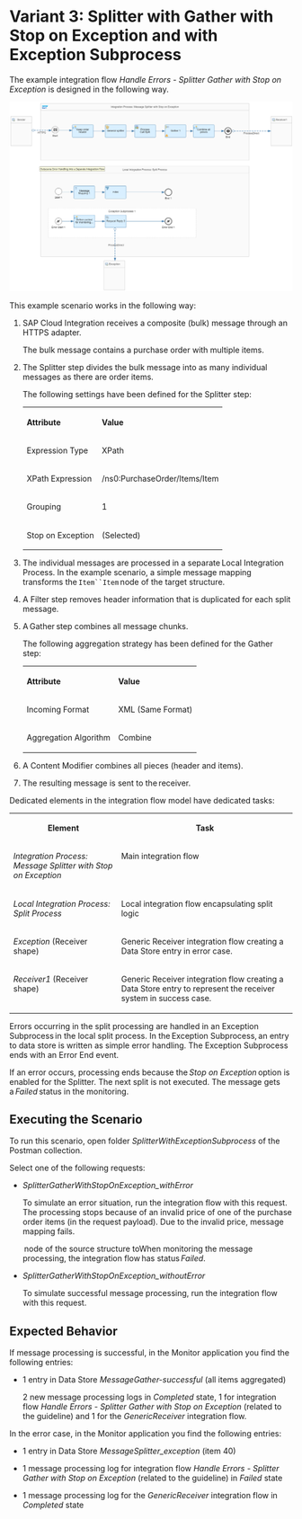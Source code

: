 <!-- loio4eac8a76385e47e99c64b8bf15d18a8d -->

# Variant 3: Splitter with Gather with Stop on Exception and with Exception Subprocess

The example integration flow *Handle Errors - Splitter Gather with Stop on Exception* is designed in the following way.

![](images/Splitter_Gather_with_Stop_on_Exception_cd0589a.png)

This example scenario works in the following way:

1.  SAP Cloud Integration receives a composite \(bulk\) message through an HTTPS adapter.

    The bulk message contains a purchase order with multiple items.

2.  The Splitter step divides the bulk message into as many individual messages as there are order items.

    The following settings have been defined for the Splitter step:


    <table>
    <tr>
    <th valign="top">

    Attribute
    
    </th>
    <th valign="top">

    Value
    
    </th>
    </tr>
    <tr>
    <td valign="top">
    
    Expression Type
    
    </td>
    <td valign="top">
    
    XPath
    
    </td>
    </tr>
    <tr>
    <td valign="top">
    
    XPath Expression
    
    </td>
    <td valign="top">
    
    /ns0:PurchaseOrder/Items/Item
    
    </td>
    </tr>
    <tr>
    <td valign="top">
    
    Grouping
    
    </td>
    <td valign="top">
    
    1
    
    </td>
    </tr>
    <tr>
    <td valign="top">
    
    Stop on Exception
    
    </td>
    <td valign="top">
    
    \(Selected\)
    
    </td>
    </tr>
    </table>
    
3.  The individual messages are processed in a separate Local Integration Process. In the example scenario, a simple message mapping transforms the `Item``Item` node of the target structure.

4.  A Filter step removes header information that is duplicated for each split message.

5.  A Gather step combines all message chunks.

    The following aggregation strategy has been defined for the Gather step:


    <table>
    <tr>
    <th valign="top">

    Attribute
    
    </th>
    <th valign="top">

    Value
    
    </th>
    </tr>
    <tr>
    <td valign="top">
    
    Incoming Format
    
    </td>
    <td valign="top">
    
    XML \(Same Format\)
    
    </td>
    </tr>
    <tr>
    <td valign="top">
    
    Aggregation Algorithm
    
    </td>
    <td valign="top">
    
    Combine
    
    </td>
    </tr>
    </table>
    
6.  A Content Modifier combines all pieces \(header and items\).

7.  The resulting message is sent to the receiver.


Dedicated elements in the integration flow model have dedicated tasks:


<table>
<tr>
<th valign="top">

Element

</th>
<th valign="top">

Task

</th>
</tr>
<tr>
<td valign="top">

*Integration Process: Message Splitter with Stop on Exception*

</td>
<td valign="top">

Main integration flow

</td>
</tr>
<tr>
<td valign="top">

*Local Integration Process: Split Process*

</td>
<td valign="top">

Local integration flow encapsulating split logic

</td>
</tr>
<tr>
<td valign="top">

*Exception* \(Receiver shape\)

</td>
<td valign="top">

Generic Receiver integration flow creating a Data Store entry in error case.

</td>
</tr>
<tr>
<td valign="top">

*Receiver1* \(Receiver shape\)

</td>
<td valign="top">

Generic Receiver integration flow creating a Data Store entry to represent the receiver system in success case.

</td>
</tr>
</table>

Errors occurring in the split processing are handled in an Exception Subprocess in the local split process. In the Exception Subprocess, an entry to data store is written as simple error handling. The Exception Subprocess ends with an Error End event. 

If an error occurs, processing ends because the *Stop on Exception* option is enabled for the Splitter. The next split is not executed. The message gets a *Failed* status in the monitoring.



<a name="loio4eac8a76385e47e99c64b8bf15d18a8d__section_h34_g3b_hlb"/>

## Executing the Scenario

To run this scenario, open folder *SplitterWithExceptionSubprocess* of the Postman collection.

Select one of the following requests:

-   *SplitterGatherWithStopOnException\_withError*

    To simulate an error situation, run the integration flow with this request. The processing stops because of an invalid price of one of the purchase order items \(in the request payload\). Due to the invalid price, message mapping fails.

     node of the source structure toWhen monitoring the message processing, the integration flow has status *Failed*.

-   *SplitterGatherWithStopOnException\_withoutError*

    To simulate successful message processing, run the integration flow with this request.




<a name="loio4eac8a76385e47e99c64b8bf15d18a8d__section_nv3_d3f_plb"/>

## Expected Behavior

If message processing is successful, in the Monitor application you find the following entries:

-   1 entry in Data Store *MessageGather-successful* \(all items aggregated\)

    2 new message processing logs in *Completed* state, 1 for integration flow *Handle Errors - Splitter Gather with Stop on Exception* \(related to the guideline\) and 1 for the *GenericReceiver* integration flow.


In the error case, in the Monitor application you find the following entries:

-   1 entry in Data Store *MessageSplitter\_exception* \(item 40\)

-   1 message processing log for integration flow *Handle Errors - Splitter Gather with Stop on Exception* \(related to the guideline\) in *Failed* state

-   1 message processing log for the *GenericReceiver* integration flow in *Completed* state



